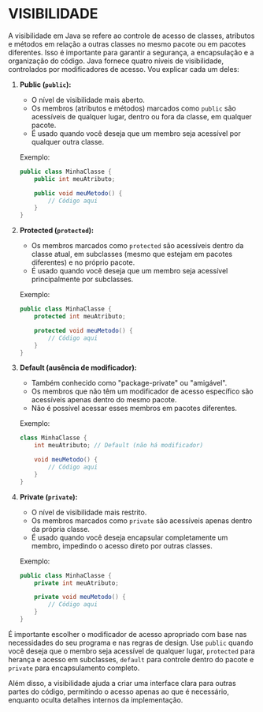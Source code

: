 # VISIBILIDADE
A visibilidade em Java se refere ao controle de acesso de classes, atributos e métodos em relação a outras classes no mesmo pacote ou em pacotes diferentes. Isso é importante para garantir a segurança, a encapsulação e a organização do código. Java fornece quatro níveis de visibilidade, controlados por modificadores de acesso. Vou explicar cada um deles:

1. **Public (`public`):**

   - O nível de visibilidade mais aberto.
   - Os membros (atributos e métodos) marcados como `public` são acessíveis de qualquer lugar, dentro ou fora da classe, em qualquer pacote.
   - É usado quando você deseja que um membro seja acessível por qualquer outra classe.

   Exemplo:

   ```java
   public class MinhaClasse {
       public int meuAtributo;
   
       public void meuMetodo() {
           // Código aqui
       }
   }
   ```

2. **Protected (`protected`):**

   - Os membros marcados como `protected` são acessíveis dentro da classe atual, em subclasses (mesmo que estejam em pacotes diferentes) e no próprio pacote.
   - É usado quando você deseja que um membro seja acessível principalmente por subclasses.

   Exemplo:

   ```java
   public class MinhaClasse {
       protected int meuAtributo;
   
       protected void meuMetodo() {
           // Código aqui
       }
   }
   ```

3. **Default (ausência de modificador):**

   - Também conhecido como "package-private" ou "amigável".
   - Os membros que não têm um modificador de acesso específico são acessíveis apenas dentro do mesmo pacote.
   - Não é possível acessar esses membros em pacotes diferentes.

   Exemplo:

   ```java
   class MinhaClasse {
       int meuAtributo; // Default (não há modificador)
   
       void meuMetodo() {
           // Código aqui
       }
   }
   ```

4. **Private (`private`):**

   - O nível de visibilidade mais restrito.
   - Os membros marcados como `private` são acessíveis apenas dentro da própria classe.
   - É usado quando você deseja encapsular completamente um membro, impedindo o acesso direto por outras classes.

   Exemplo:

   ```java
   public class MinhaClasse {
       private int meuAtributo;
   
       private void meuMetodo() {
           // Código aqui
       }
   }
   ```

É importante escolher o modificador de acesso apropriado com base nas necessidades do seu programa e nas regras de design. Use `public` quando você deseja que o membro seja acessível de qualquer lugar, `protected` para herança e acesso em subclasses, `default` para controle dentro do pacote e `private` para encapsulamento completo.

Além disso, a visibilidade ajuda a criar uma interface clara para outras partes do código, permitindo o acesso apenas ao que é necessário, enquanto oculta detalhes internos da implementação.
